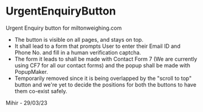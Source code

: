 # UrgentEnquiryButton
Urgent Enquiry button for miltonweighing.com
- The button is visible on all pages, and stays on top.
- It shall lead to a form that prompts User to enter their Email ID and Phone No. and fill in a human verification captcha.
- The form it leads to shall be made with Contact Form 7 (We are currently using CF7 for all our contact forms) and the popup shall be made with PopupMaker.
- Temporarily removed since it is being overlapped by the "scroll to top" button and we're yet to decide the positions for both the buttons to have them co-exist safely.

Mihir - 29/03/23
